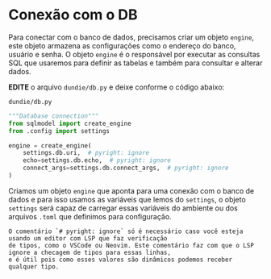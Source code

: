 # Conexão com o DB

Para conectar com o banco de dados, precisamos criar um objeto `engine`, este objeto armazena as configurações
como o endereço do banco, usuário e senha. O objeto `engine` é o responsável por executar as consultas SQL que
usaremos para definir as tabelas e também para consultar e alterar dados.

**EDITE** o arquivo `dundie/db.py` e deixe conforme o código abaixo:

`dundie/db.py`
```python
"""Database connection"""
from sqlmodel import create_engine
from .config import settings

engine = create_engine(
    settings.db.uri,  # pyright: ignore
    echo=settings.db.echo,  # pyright: ignore
    connect_args=settings.db.connect_args,  # pyright: ignore
)
```

Criamos um objeto `engine` que aponta para uma conexão com o banco de
dados e para isso usamos as variáveis que lemos do `settings`, o objeto `settings` será capaz de carregar 
essas variáveis do ambiente ou dos arquivos `.toml` que definimos para configuração.

```admonish note
O comentário `# pyright: ignore` só é necessário caso você esteja usando um editor com LSP que faz verificação
de tipos, como o VSCode ou Neovim. Este comentário faz com que o LSP ignore a checagem de tipos para essas linhas,
e é útil pois como esses valores são dinâmicos podemos receber qualquer tipo.
```

